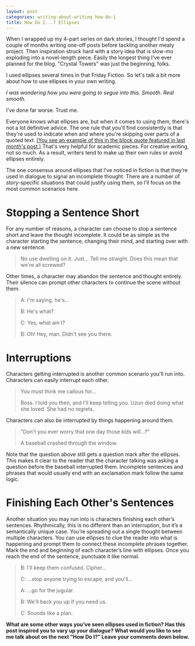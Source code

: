 ```yaml
---
layout: post
categories: writing-about-writing how-do-i
title: How Do I...? Ellipses
---
```


When I wrapped up my 4-part series on dark stories, I thought I'd spend a couple of months writing one-off posts before tackling another meaty project. Then inspiration struck hard with a story idea that is slow-mo exploding into a novel-length piece. Easily the longest thing I've ever planned for the blog. "Crystal Towers" was just the beginning, folks.

I used ellipses several times in that Friday Fiction. So let's talk a bit more about how to use ellipses in your own writing.

<!--excerpt-->

*I was wondering how you were going to segue into this. Smooth. Real smooth.*

I've done far worse. Trust me.

Everyone knows what ellipses are, but when it comes to using them, there's not a lot definitive advice. The one rule that you'll find consistently is that they're used to indicate when and where you're skipping over parts of a quoted text. [(You see an example of this in the block quote featured in last month's post.)](https://apprenticewordsmith.com//2020/06/12/dark-stories4/) That's very helpful for academic pieces. For creative writing, not so much. As a result, writers tend to make up their own rules or avoid ellipses entirely.

The one consensus around ellipses that I’ve noticed in fiction is that they’re used in dialogue to signal an incomplete thought. There are a number of story-specific situations that could justify using them, so I’ll focus on the most common scenarios here.

# Stopping a Sentence Short #

For any number of reasons, a character can choose to stop a sentence short and leave the thought incomplete. It could be as simple as the character starting the sentence, changing their mind, and starting over with a new sentence.

>No use dwelling on it. Just... Tell me straight. Does this mean that we're all screwed?

Other times, a character may abandon the sentence and thought entirely. Their silence can prompt other characters to continue the scene without them.

>A: I'm saying, he's...
>
>B: He's what?
>
>C: Yes, what am I?
>
>B: Oh! Hey, man. Didn't see you there.

# Interruptions #

Characters getting interrupted is another common scenario you'll run into. Characters can easily interrupt each other.

>You must think me callous for...
>
>Boss. I told you then, and I'll keep telling you. Uzun died doing what she loved. She had no regrets.

Characters can also be interrupted by things happening around them.

>"Don't you ever worry that one day those kids will...?"
>
>A baseball crashed through the window.

Note that the question above still gets a question mark after the ellipses. This makes it clear to the reader that the character talking was asking a question before the baseball interrupted them. Incomplete sentences and phrases that would usually end with an exclamation mark follow the same logic.

# Finishing Each Other's Sentences #

Another situation you may run into is characters finishing each other’s sentences. Rhythmically, this is no different than an interruption, but it’s a semantically unique case. You’re spreading out a single thought between multiple characters. You can use ellipses to clue the reader into what is happening and prompt them to connect these incomplete phrases together. Mark the end and beginning of each character’s line with ellipses. Once you reach the end of the sentence, punctuate it like normal.

>B: I'll keep them confused. Cipher...
>
>C: ...stop anyone trying to escape, and you'll...
>
>A: ...go for the jugular.
>
>B: We'll back you up if you need us.
>
>C: Sounds like a plan.

**What are some other ways you’ve seen ellipses used in fiction? Has this post inspired you to vary up your dialogue? What would you like to see me talk about on the next “How Do I?” Leave your comments down below.**
